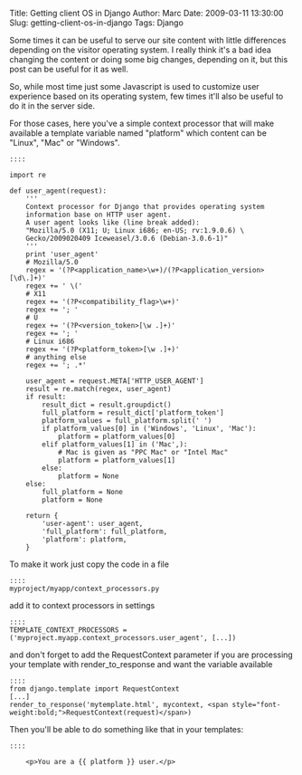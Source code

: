 Title: Getting client OS in Django
Author: Marc
Date: 2009-03-11 13:30:00
Slug: getting-client-os-in-django
Tags: Django

Some times it can be useful to serve our site content with little differences depending on the visitor operating system. I really think it's a bad idea changing the content or doing some big changes, depending on it, but this post can be useful for it as well.

So, while most time just some Javascript is used to customize user experience based on its operating system, few times it'll also be useful to do it in the server side.

For those cases, here you've a simple context processor that will make available a template variable named "platform" which content can be "Linux", "Mac" or "Windows".


    ::::
    
    import re
    
    def user_agent(request):
        ''' 
        Context processor for Django that provides operating system
        information base on HTTP user agent.
        A user agent looks like (line break added):
        "Mozilla/5.0 (X11; U; Linux i686; en-US; rv:1.9.0.6) \
        Gecko/2009020409 Iceweasel/3.0.6 (Debian-3.0.6-1)"
        '''
        print 'user_agent'
        # Mozilla/5.0
        regex = '(?P<application_name>\w+)/(?P<application_version>[\d\.]+)'
        regex += ' \('
        # X11
        regex += '(?P<compatibility_flag>\w+)'
        regex += '; '
        # U 
        regex += '(?P<version_token>[\w .]+)'
        regex += '; '
        # Linux i686
        regex += '(?P<platform_token>[\w .]+)'
        # anything else
        regex += '; .*'
    
        user_agent = request.META['HTTP_USER_AGENT']
        result = re.match(regex, user_agent)
        if result:
            result_dict = result.groupdict()
            full_platform = result_dict['platform_token']
            platform_values = full_platform.split(' ')
            if platform_values[0] in ('Windows', 'Linux', 'Mac'):
                platform = platform_values[0]
            elif platform_values[1] in ('Mac',):
                # Mac is given as "PPC Mac" or "Intel Mac"
                platform = platform_values[1]
            else:
                platform = None
        else:
            full_platform = None
            platform = None
    
        return {
            'user-agent': user_agent,
            'full_platform': full_platform,
            'platform': platform,
        }   
    


To make it work just copy the code in a file


    ::::
    myproject/myapp/context_processors.py

add it to context processors in settings


    ::::
    TEMPLATE_CONTEXT_PROCESSORS = ('myproject.myapp.context_processors.user_agent', [...])

and don't forget to add the RequestContext parameter if you are processing your template with render_to_response and want the variable available 


    ::::
    from django.template import RequestContext
    [...]
    render_to_response('mytemplate.html', mycontext, <span style="font-weight:bold;">RequestContext(request)</span>)


Then you'll be able to do something like that in your templates:

    ::::
    
        <p>You are a {{ platform }} user.</p>
